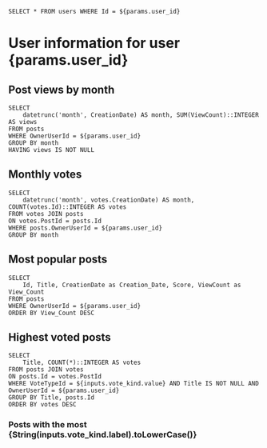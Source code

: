 ```user_info
SELECT * FROM users WHERE Id = ${params.user_id}
```

# User information for user {params.user_id}

<BigValue data={user_info} value="Views" />
<BigValue data={user_info} value="UpVotes" />

## Post views by month

```user_activity
SELECT
	datetrunc('month', CreationDate) AS month, SUM(ViewCount)::INTEGER AS views
FROM posts
WHERE OwnerUserId = ${params.user_id}
GROUP BY month
HAVING views IS NOT NULL
```

<LineChart data={user_activity} x="month" y="views" />

## Monthly votes

```user_votes
SELECT
	datetrunc('month', votes.CreationDate) AS month, COUNT(votes.Id)::INTEGER AS votes
FROM votes JOIN posts
ON votes.PostId = posts.Id
WHERE posts.OwnerUserId = ${params.user_id}
GROUP BY month
```

<BarChart data={user_votes} x="month" y="votes" />

## Most popular posts

```user_posts
SELECT
	Id, Title, CreationDate as Creation_Date, Score, ViewCount as View_Count
FROM posts
WHERE OwnerUserId = ${params.user_id}
ORDER BY View_Count DESC
```

<DataTable data={user_posts}>
	<Column id="Id" />
	<Column id="Title" />
	<Column id="Creation_Date" />
	<Column id="Score" />
	<Column id="View_Count" />
</DataTable>

## Highest voted posts

<Dropdown title="Select vote type" name="vote_kind">
	<DropdownOption valueLabel="Upvotes" value={2} />
	<DropdownOption valueLabel="Downvotes" value={3} />
</Dropdown>

```posts_by_vote_kind
SELECT
	Title, COUNT(*)::INTEGER AS votes
FROM posts JOIN votes
ON posts.Id = votes.PostId
WHERE VoteTypeId = ${inputs.vote_kind.value} AND Title IS NOT NULL AND OwnerUserId = ${params.user_id}
GROUP BY Title, posts.Id
ORDER BY votes DESC
```

### Posts with the most {String(inputs.vote_kind.label).toLowerCase()}

<DataTable data={posts_by_vote_kind}>
	<Column id="Title" />
	<Column id="votes" />
</DataTable>
